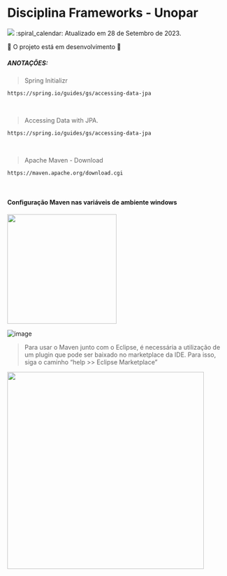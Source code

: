 # Disciplina Frameworks - Unopar 
<img src="https://img.shields.io/static/v1?label=FRAMEWORKS&message=UNOPAR&color=5994c1&style=for-the-badge"/>
:spiral_calendar: Atualizado em 28 de Setembro de 2023.

:construction: O projeto está em desenvolvimento :construction:

##### ANOTAÇÕES:

>Spring Initializr
```bash
https://spring.io/guides/gs/accessing-data-jpa
```
<br>

>Accessing Data with JPA.
```bash
https://spring.io/guides/gs/accessing-data-jpa
```
<br>

>Apache Maven - Download
```bash
https://maven.apache.org/download.cgi
```
<br>

#### Configuração Maven nas variáveis de ambiente windows

<img src="https://github.com/nataliasouza/spring-jpa-java/assets/13735095/609ad6cb-c548-4f53-a0ca-b05763c03d61" width = 250px>

<br>

![image](https://github.com/nataliasouza/spring-jpa-java/assets/13735095/c7192cc8-0ad0-4986-a57f-553a82271069)


> Para usar o Maven junto com o Eclipse, é necessária a utilização de um plugin que pode ser baixado no 
marketplace da IDE. Para isso, siga o caminho “help >> Eclipse Marketplace”

<img src="https://github.com/nataliasouza/spring-jpa-java/assets/13735095/b3186794-7b6e-415c-aac4-8acba12a0b82" width = 450px>


